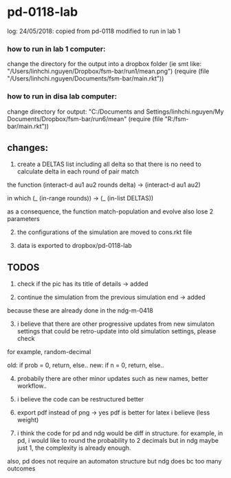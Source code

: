 # pd-0118-lab

log: 
24/05/2018: 
copied from pd-0118
modified to run in lab 1

### how to run in lab 1 computer:
change the directory for the output into a dropbox folder (ie smt like: "/Users/linhchi.nguyen/Dropbox/fsm-bar/run1/mean.png")
(require (file "/Users/linhchi.nguyen/Documents/fsm-bar/main.rkt"))

### how to run in disa lab computer:
change directory for output: "C:/Documents and Settings/linhchi.nguyen/My Documents/Dropbox/fsm-bar/run6/mean"
(require (file "R:/fsm-bar/main.rkt"))

## changes:
1. create a DELTAS list including all delta so that there is no need to calculate delta in each round of pair match

the function (interact-d au1 au2 rounds delta) -> (interact-d au1 au2)

in which (_ (in-range rounds)) -> (_ (in-list DELTAS))

as a consequence, the function match-population and evolve also lose 2 parameters

2. the configurations of the simulation are moved to cons.rkt file

3. data is exported to dropbox/pd-0118-lab

## TODOS
1. check if the pic has its title of details -> added

2. continue the simulation from the previous simulation end -> added

because these are already done in the ndg-m-0418

3. i believe that there are other progressive updates from new simulaton settings that could be retro-update into old simulation settings, please check

for example, random-decimal

old: if prob = 0, return, else..
new: if n = 0, return, else..

4. probabily there are other minor updates such as new names, better workflow..

5. i believe the code can be restructured better

6. export pdf instead of png -> yes
pdf is better for latex i believe (less weight)

7. i think the code for pd and ndg would be diff in structure. for example, in pd, i would like to round the probability to 2 decimals but in ndg maybe just 1, the complexity is already enough. 

also, pd does not require an automaton structure but ndg does bc too many outcomes
